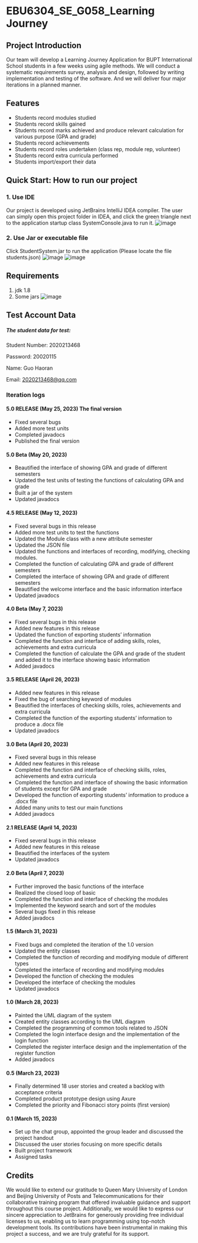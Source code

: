 # EBU6304_SE_G058_Learning Journey


## Project Introduction
Our team will develop a Learning Journey Application for BUPT International School students in a few weeks using agile methods. We will conduct a systematic requirements survey, analysis and design, followed by writing implementation and testing of the software. And we will deliver four major iterations in a planned manner.

## Features
- Students record modules studied
- Students record skills gained
- Students record marks achieved and produce relevant calculation for various purpose (GPA and grade)
- Students record achievements
- Students record roles undertaken (class rep, module rep, volunteer)
- Students record extra curricula performed
- Students import/export their data

## Quick Start: How to run our project
### 1. Use IDE
Our project is developed using JetBrains IntelliJ IDEA compiler. The user can simply open this project folder in IDEA, and click the green triangle next to the application startup class SystemConsole.java to run it.
![image](https://github.com/Chenhanne/Learning_journey/assets/116365899/250fc16d-c3a8-4a44-a61d-02ad2c27e0c3)


### 2. Use Jar or executable file
Click StudentSystem.jar to run the application (Please locate the file students.json)
![image](https://github.com/Chenhanne/Learning_journey/assets/116365899/d08b1cea-63b7-464f-89c4-f80d81805b09)
![image](https://github.com/Chenhanne/Learning_journey/assets/116365899/c1a7925c-3e16-4bdd-9ab2-377aef590da2)


## Requirements
1. jdk 1.8
2. Some jars
![image](https://github.com/Chenhanne/Learning_journey/assets/116365899/602bd56b-b3ff-4228-8d1b-01dc16b11280)


## Test Account Data
##### The student data for test:

Student Number: 2020213468

Password: 20020115

Name: Guo Haoran

Email: 2020213468@qq.com

### Iteration logs
#### 5.0 RELEASE (May 25, 2023) The final version
- Fixed several bugs
- Added more test units
- Completed javadocs
- Published the final version
#### 5.0 Beta (May 20, 2023)
- Beautified the interface of showing GPA and grade of different semesters
- Updated the test units of testing the functions of calculating GPA and grade
- Built a jar of the system 
- Updated javadocs
#### 4.5 RELEASE (May 12, 2023)
- Fixed several bugs in this release
- Added more test units to test the functions
- Updated the Module class with a new attribute semester
- Updated the JSON file
- Updated the functions and interfaces of recording, modifying, checking modules.
- Completed the function of calculating GPA and grade of different semesters 
- Completed the interface of showing GPA and grade of different semesters
- Beautified the welcome interface and the basic information interface
- Updated javadocs
#### 4.0 Beta (May 7, 2023)
- Fixed several bugs in this release
- Added new features in this release
- Updated the function of exporting students’ information
- Completed the function and interface of adding skills, roles, achievements and extra curricula
- Completed the function of calculate the GPA and grade of the student and added it to the interface showing basic information
- Added javadocs
#### 3.5 RELEASE (April 26, 2023)
- Added new features in this release
- Fixed the bug of searching keyword of modules 
- Beautified the interfaces of checking skills, roles, achievements and extra curricula
- Completed the function of the exporting students’ information to produce a .docx file
- Updated javadocs
#### 3.0 Beta (April 20, 2023)
- Fixed several bugs in this release
- Added new features in this release
- Completed the function and interface of checking skills, roles, achievements and extra curricula
- Completed the function and interface of showing the basic information of students except for GPA and grade
- Developed the function of exporting students’ information to produce a .docx file
- Added many units to test our main functions 
- Added javadocs
#### 2.1 RELEASE (April 14, 2023)
- Fixed several bugs in this release
- Added new features in this release
- Beautified the interfaces of the system
- Updated javadocs
#### 2.0 Beta (April 7, 2023)
- Further improved the basic functions of the interface
- Realized the closed loop of basic
- Completed the function and interface of checking the modules
- Implemented the keyword search and sort of the modules
- Several bugs fixed in this release
- Added javadocs
#### 1.5 (March 31, 2023)
- Fixed bugs and completed the iteration of the 1.0 version
- Updated the entity classes
- Completed the function of recording and modifying module of different types
- Completed the interface of recording and modifying modules
- Developed the function of checking the modules
- Developed the interface of checking the modules
- Updated javadocs
#### 1.0 (March 28, 2023)
- Painted the UML diagram of the system
- Created entity classes according to the UML diagram
- Completed the programming of common tools related to JSON
- Completed the login interface design and the implementation of the login function
- Completed the register interface design and the implementation of the register function
- Added javadocs
#### 0.5 (March 23, 2023)
- Finally determined 18 user stories and created a backlog with acceptance criteria
- Completed product prototype design using Axure
- Completed the priority and Fibonacci story points (first version)
#### 0.1 (March 15, 2023)
- Set up the chat group, appointed the group leader and discussed the project handout
- Discussed the user stories focusing on more specific details
- Built project framework
- Assigned tasks

## Credits
We would like to extend our gratitude to Queen Mary University of London and Beijing University of Posts and Telecommunications for their collaborative training program that offered invaluable guidance and support throughout this course project. 
Additionally, we would like to express our sincere appreciation to JetBrains for generously providing free individual licenses to us, enabling us to learn programming using top-notch development tools. Its contributions have been instrumental in making this project a success, and we are truly grateful for its support.
